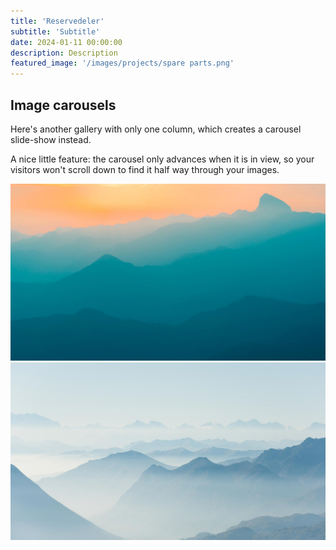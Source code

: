 ```yaml
---
title: 'Reservedeler'
subtitle: 'Subtitle'
date: 2024-01-11 00:00:00
description: Description
featured_image: '/images/projects/spare parts.png'
---
```


## 



## Image carousels

Here's another gallery with only one column, which creates a carousel slide-show instead.

A nice little feature: the carousel only advances when it is in view, so your visitors won't scroll down to find it half way through your images.

<div class="gallery" data-columns="1">
	<img src="/images/demo/demo-landscape.jpg">
	<img src="/images/demo/demo-landscape-2.jpg">
</div>

